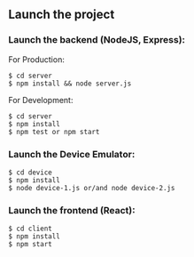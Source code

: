 ## Launch the project
### Launch the backend (NodeJS, Express):
For Production:
```
$ cd server
$ npm install && node server.js
```
For Development:
```
$ cd server
$ npm install
$ npm test or npm start
```
### Launch the Device Emulator:
```
$ cd device
$ npm install
$ node device-1.js or/and node device-2.js
```
### Launch the frontend (React):
```
$ cd client
$ npm install
$ npm start
```
